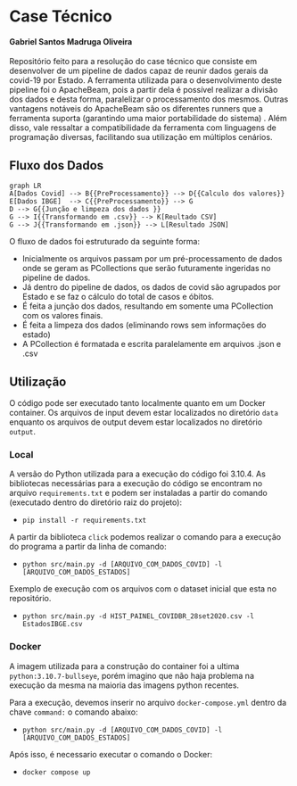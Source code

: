 # Case Técnico 

#### Gabriel Santos Madruga Oliveira
 
 Repositório feito para a resolução do case técnico que consiste em desenvolver de um pipeline de dados capaz de reunir dados gerais da covid-19 por Estado. A ferramenta utilizada para o desenvolvimento deste pipeline foi o ApacheBeam, pois a partir dela é possível realizar a divisão dos dados e desta forma, paralelizar o processamento dos mesmos.
 Outras vantagens notáveis do ApacheBeam são os diferentes runners que a ferramenta suporta (garantindo uma maior portabilidade do sistema) . Além disso, vale ressaltar a compatibilidade da ferramenta com linguagens de programação diversas, facilitando sua utilização em múltiplos cenários.

## Fluxo dos Dados

```mermaid
graph LR
A[Dados Covid] --> B{{PreProcessamento}} --> D{{Calculo dos valores}}
E[Dados IBGE]  --> C{{PreProcessamento}} --> G
D --> G{{Junção e limpeza dos dados }} 
G --> I{{Transformando em .csv}} --> K[Reultado CSV] 
G --> J{{Transformando em .json}} --> L[Resultado JSON]
```

O fluxo de dados foi estruturado da seguinte forma:

- Inicialmente os arquivos passam por um pré-processamento de dados onde se geram as PCollections que serão futuramente ingeridas no pipeline de dados.
- Já dentro do pipeline de dados, os dados de covid são agrupados por Estado e se faz o cálculo do total de casos e óbitos.
- É feita a junção dos dados, resultando em somente uma PCollection com os valores finais.
- É feita a limpeza dos dados (eliminando rows sem informações do estado)
- A PCollection é formatada e escrita paralelamente em arquivos .json e .csv

## Utilização 

O código pode ser executado tanto localmente quanto em um Docker container. Os arquivos de input devem estar localizados no diretório `data` enquanto os arquivos de output devem estar localizados no diretório `output`. 

### Local

A versão do Python utilizada para a execução do código foi 3.10.4.
As bibliotecas necessárias para a execução do código se encontram no arquivo `requirements.txt` e podem ser instaladas a partir do comando (executado dentro do diretório raiz do projeto):

- `pip install -r requirements.txt`

A partir da biblioteca `click` podemos realizar o comando para a execução do programa a partir da linha de comando:
- `python src/main.py -d [ARQUIVO_COM_DADOS_COVID] -l [ARQUIVO_COM_DADOS_ESTADOS]`

Exemplo de execução com os arquivos com o dataset inicial que esta no repositório.

- `python src/main.py -d HIST_PAINEL_COVIDBR_28set2020.csv -l EstadosIBGE.csv`

### Docker

A imagem utilizada para a construção do container foi a ultima `python:3.10.7-bullseye`, porém imagino que não haja problema na execução da mesma na maioria das imagens python recentes.

Para a execução, devemos inserir no arquivo `docker-compose.yml` dentro da chave `command:` o comando abaixo:

- `python src/main.py -d [ARQUIVO_COM_DADOS_COVID] -l [ARQUIVO_COM_DADOS_ESTADOS]`

Após isso, é necessario executar o comando o Docker:

- `docker compose up` 
